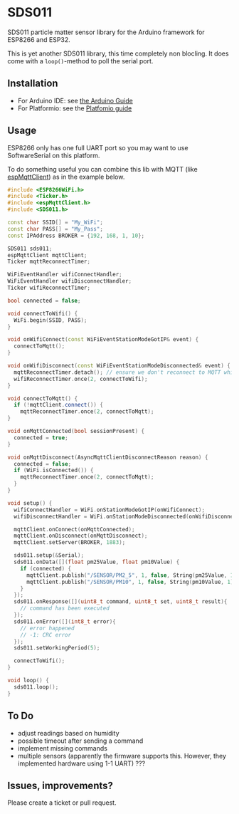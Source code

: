 # SDS011

SDS011 particle matter sensor library for the Arduino framework for ESP8266 and ESP32.

This is yet another SDS011 library, this time completely non blocling. It does come with a `loop()`-method to poll the serial port.

## Installation

* For Arduino IDE: see [the Arduino Guide](https://www.arduino.cc/en/Guide/Libraries#toc4)
* For Platformio: see the [Platfomio guide](http://docs.platformio.org/en/latest/projectconf/section_env_library.html)

## Usage

ESP8266 only has one full UART port so you may want to use SoftwareSerial on this platform.

To do something useful you can combine this lib with MQTT (like [espMqttClient](https://github.com/bertmelis/espMqttClient)) as in the example below.

```C++
#include <ESP8266WiFi.h>
#include <Ticker.h>
#include <espMqttClient.h>
#include <SDS011.h>

const char SSID[] = "My_WiFi";
const char PASS[] = "My_Pass";
const IPAddress BROKER = {192, 168, 1, 10};

SDS011 sds011;
espMqttClient mqttClient;
Ticker mqttReconnectTimer;

WiFiEventHandler wifiConnectHandler;
WiFiEventHandler wifiDisconnectHandler;
Ticker wifiReconnectTimer;

bool connected = false;

void connectToWifi() {
  WiFi.begin(SSID, PASS);
}

void onWifiConnect(const WiFiEventStationModeGotIP& event) {
  connectToMqtt();
}

void onWifiDisconnect(const WiFiEventStationModeDisconnected& event) {
  mqttReconnectTimer.detach(); // ensure we don't reconnect to MQTT while reconnecting to Wi-Fi
  wifiReconnectTimer.once(2, connectToWifi);
}

void connectToMqtt() {
  if (!mqttClient.connect()) {
    mqttReconnectTimer.once(2, connectToMqtt);
}

void onMqttConnected(bool sessionPresent) {
  connected = true;
}

void onMqttDisconnect(AsyncMqttClientDisconnectReason reason) {
  connected = false;
  if (WiFi.isConnected()) {
    mqttReconnectTimer.once(2, connectToMqtt);
  }
}

void setup() {
  wifiConnectHandler = WiFi.onStationModeGotIP(onWifiConnect);
  wifiDisconnectHandler = WiFi.onStationModeDisconnected(onWifiDisconnect);

  mqttClient.onConnect(onMqttConnected);
  mqttClient.onDisconnect(onMqttDisconnect);
  mqttClient.setServer(BROKER, 1883);

  sds011.setup(&Serial);
  sds011.onData([](float pm25Value, float pm10Value) {
    if (connected) {
      mqttClient.publish("/SENSOR/PM2_5", 1, false, String(pm25Value, 1).c_str());
      mqttClient.publish("/SENSOR/PM10", 1, false, String(pm10Value, 1).c_str());
    }
  });
  sds011.onResponse([](uint8_t command, uint8_t set, uint8_t result){
    // command has been executed
  });
  sds011.onError([](int8_t error){
    // error happened
    // -1: CRC error
  });
  sds011.setWorkingPeriod(5);

  connectToWifi();
}

void loop() {
  sds011.loop();
}

```

## To Do

- adjust readings based on humidity
- possible timeout after sending a command
- implement missing commands
- multiple sensors (apparently the firmware supports this. However, they implemented hardware using 1-1 UART) ???

## Issues, improvements?

Please create a ticket or pull request.
